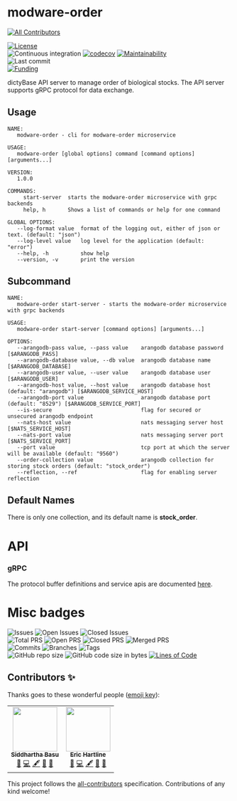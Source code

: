 # modware-order
<!-- ALL-CONTRIBUTORS-BADGE:START - Do not remove or modify this section -->
[![All Contributors](https://img.shields.io/badge/all_contributors-2-orange.svg?style=flat-square)](#contributors-)
<!-- ALL-CONTRIBUTORS-BADGE:END -->
[![License](https://img.shields.io/badge/License-BSD%202--Clause-blue.svg)](LICENSE)  
![Continuous integration](https://github.com/dictyBase/modware-order/workflows/Continuous%20integration/badge.svg)
[![codecov](https://codecov.io/gh/dictyBase/modware-order/branch/develop/graph/badge.svg)](https://codecov.io/gh/dictyBase/modware-order)
[![Maintainability](https://api.codeclimate.com/v1/badges/f6b7067bd24eab14ba0d/maintainability)](https://codeclimate.com/github/dictyBase/modware-order/maintainability)   
![Last commit](https://badgen.net/github/last-commit/dictyBase/modware-order/develop)   
[![Funding](https://badgen.net/badge/Funding/Rex%20L%20Chisholm,dictyBase,DCR/yellow?list=|)](https://projectreporter.nih.gov/project_info_description.cfm?aid=10024726&icde=0)

dictyBase API server to manage order of biological stocks. The API server supports gRPC protocol for data exchange.

## Usage

```
NAME:
   modware-order - cli for modware-order microservice

USAGE:
   modware-order [global options] command [command options] [arguments...]

VERSION:
   1.0.0

COMMANDS:
     start-server  starts the modware-order microservice with grpc backends
     help, h       Shows a list of commands or help for one command

GLOBAL OPTIONS:
   --log-format value  format of the logging out, either of json or text. (default: "json")
   --log-level value   log level for the application (default: "error")
   --help, -h          show help
   --version, -v       print the version
```

## Subcommand

```
NAME:
   modware-order start-server - starts the modware-order microservice with grpc backends

USAGE:
   modware-order start-server [command options] [arguments...]

OPTIONS:
   --arangodb-pass value, --pass value    arangodb database password [$ARANGODB_PASS]
   --arangodb-database value, --db value  arangodb database name [$ARANGODB_DATABASE]
   --arangodb-user value, --user value    arangodb database user [$ARANGODB_USER]
   --arangodb-host value, --host value    arangodb database host (default: "arangodb") [$ARANGODB_SERVICE_HOST]
   --arangodb-port value                  arangodb database port (default: "8529") [$ARANGODB_SERVICE_PORT]
   --is-secure                            flag for secured or unsecured arangodb endpoint
   --nats-host value                      nats messaging server host [$NATS_SERVICE_HOST]
   --nats-port value                      nats messaging server port [$NATS_SERVICE_PORT]
   --port value                           tcp port at which the server will be available (default: "9560")
   --order-collection value               arangodb collection for storing stock orders (default: "stock_order")
   --reflection, --ref                    flag for enabling server reflection
```

## Default Names

There is only one collection, and its default name is **stock_order**.

# API

### gRPC

The protocol buffer definitions and service apis are documented
[here](https://github.com/dictyBase/dictybaseapis/blob/master/dictybase/order/order.proto).

# Misc badges
![Issues](https://badgen.net/github/issues/dictyBase/modware-order)
![Open Issues](https://badgen.net/github/open-issues/dictyBase/modware-order)
![Closed Issues](https://badgen.net/github/closed-issues/dictyBase/modware-order)  
![Total PRS](https://badgen.net/github/prs/dictyBase/modware-order)
![Open PRS](https://badgen.net/github/open-prs/dictyBase/modware-order)
![Closed PRS](https://badgen.net/github/closed-prs/dictyBase/modware-order)
![Merged PRS](https://badgen.net/github/merged-prs/dictyBase/modware-order)  
![Commits](https://badgen.net/github/commits/dictyBase/modware-order/develop)
![Branches](https://badgen.net/github/branches/dictyBase/modware-order)
![Tags](https://badgen.net/github/tags/dictyBase/modware-order)  
![GitHub repo size](https://img.shields.io/github/repo-size/dictyBase/modware-order?style=plastic)
![GitHub code size in bytes](https://img.shields.io/github/languages/code-size/dictyBase/modware-order?style=plastic)
[![Lines of Code](https://badgen.net/codeclimate/loc/dictyBase/modware-order)](https://codeclimate.com/github/dictyBase/modware-order/code)  

## Contributors ✨

Thanks goes to these wonderful people ([emoji key](https://allcontributors.org/docs/en/emoji-key)):

<!-- ALL-CONTRIBUTORS-LIST:START - Do not remove or modify this section -->
<!-- prettier-ignore-start -->
<!-- markdownlint-disable -->
<table>
  <tr>
    <td align="center"><a href="http://cybersiddhu.github.com/"><img src="https://avatars3.githubusercontent.com/u/48740?v=4" width="100px;" alt=""/><br /><sub><b>Siddhartha Basu</b></sub></a><br /><a href="https://github.com/dictyBase/modware-order/issues?q=author%3Acybersiddhu" title="Bug reports">🐛</a> <a href="https://github.com/dictyBase/modware-order/commits?author=cybersiddhu" title="Code">💻</a> <a href="#content-cybersiddhu" title="Content">🖋</a> <a href="https://github.com/dictyBase/modware-order/commits?author=cybersiddhu" title="Documentation">📖</a> <a href="#maintenance-cybersiddhu" title="Maintenance">🚧</a></td>
    <td align="center"><a href="http://www.erichartline.net/"><img src="https://avatars3.githubusercontent.com/u/13489381?v=4" width="100px;" alt=""/><br /><sub><b>Eric Hartline</b></sub></a><br /><a href="https://github.com/dictyBase/modware-order/issues?q=author%3Awildlifehexagon" title="Bug reports">🐛</a> <a href="https://github.com/dictyBase/modware-order/commits?author=wildlifehexagon" title="Code">💻</a> <a href="#content-wildlifehexagon" title="Content">🖋</a> <a href="https://github.com/dictyBase/modware-order/commits?author=wildlifehexagon" title="Documentation">📖</a> <a href="#maintenance-wildlifehexagon" title="Maintenance">🚧</a></td>
  </tr>
</table>

<!-- markdownlint-enable -->
<!-- prettier-ignore-end -->
<!-- ALL-CONTRIBUTORS-LIST:END -->

This project follows the [all-contributors](https://github.com/all-contributors/all-contributors) specification. Contributions of any kind welcome!